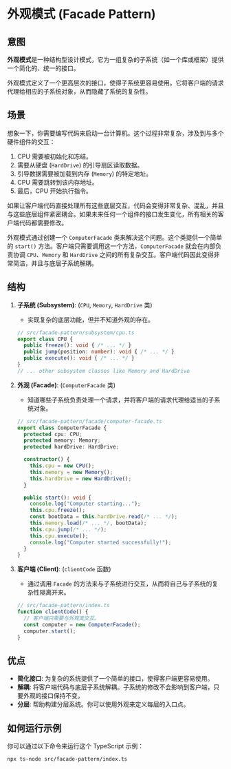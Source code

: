 # 外观模式 (Facade Pattern)

## 意图

**外观模式**是一种结构型设计模式，它为一组复杂的子系统（如一个库或框架）提供一个简化的、统一的接口。

外观模式定义了一个更高层次的接口，使得子系统更容易使用。它将客户端的请求代理给相应的子系统对象，从而隐藏了系统的复杂性。

## 场景

想象一下，你需要编写代码来启动一台计算机。这个过程非常复杂，涉及到与多个硬件组件的交互：
1.  CPU 需要被初始化和冻结。
2.  需要从硬盘 (`HardDrive`) 的引导扇区读取数据。
3.  引导数据需要被加载到内存 (`Memory`) 的特定地址。
4.  CPU 需要跳转到该内存地址。
5.  最后，CPU 开始执行指令。

如果让客户端代码直接处理所有这些底层交互，代码会变得非常复杂、混乱，并且与这些底层组件紧密耦合。如果未来任何一个组件的接口发生变化，所有相关的客户端代码都需要修改。

外观模式通过创建一个 `ComputerFacade` 类来解决这个问题。这个类提供一个简单的 `start()` 方法。客户端只需要调用这一个方法，`ComputerFacade` 就会在内部负责协调 `CPU`、`Memory` 和 `HardDrive` 之间的所有复杂交互。客户端代码因此变得非常简洁，并且与底层子系统解耦。

## 结构

1.  **子系统 (Subsystem)**: (`CPU`, `Memory`, `HardDrive` 类)
    *   实现复杂的底层功能，但并不知道外观的存在。
    ```typescript
    // src/facade-pattern/subsystem/cpu.ts
    export class CPU {
      public freeze(): void { /* ... */ }
      public jump(position: number): void { /* ... */ }
      public execute(): void { /* ... */ }
    }
    // ... other subsystem classes like Memory and HardDrive
    ```

2.  **外观 (Facade)**: (`ComputerFacade` 类)
    *   知道哪些子系统负责处理一个请求，并将客户端的请求代理给适当的子系统对象。
    ```typescript
    // src/facade-pattern/facade/computer-facade.ts
    export class ComputerFacade {
      protected cpu: CPU;
      protected memory: Memory;
      protected hardDrive: HardDrive;

      constructor() {
        this.cpu = new CPU();
        this.memory = new Memory();
        this.hardDrive = new HardDrive();
      }

      public start(): void {
        console.log("Computer starting...");
        this.cpu.freeze();
        const bootData = this.hardDrive.read(/* ... */);
        this.memory.load(/* ... */, bootData);
        this.cpu.jump(/* ... */);
        this.cpu.execute();
        console.log("Computer started successfully!");
      }
    }
    ```

3.  **客户端 (Client)**: (`clientCode` 函数)
    *   通过调用 `Facade` 的方法来与子系统进行交互，从而将自己与子系统的复杂性隔离开来。
    ```typescript
    // src/facade-pattern/index.ts
    function clientCode() {
      // 客户端只需要与外观类交互。
      const computer = new ComputerFacade();
      computer.start();
    }
    ```

## 优点

*   **简化接口**: 为复杂的系统提供了一个简单的接口，使得客户端更容易使用。
*   **解耦**: 将客户端代码与底层子系统解耦。子系统的修改不会影响到客户端，只要外观的接口保持不变。
*   **分层**: 帮助构建分层系统。你可以使用外观来定义每层的入口点。

## 如何运行示例

你可以通过以下命令来运行这个 TypeScript 示例：

```bash
npx ts-node src/facade-pattern/index.ts
```